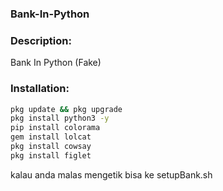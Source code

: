 ### Bank-In-Python

### Description:
Bank In Python (Fake)

### Installation:
```bash
pkg update && pkg upgrade
pkg install python3 -y
pip install colorama
gem install lolcat
pkg install cowsay
pkg install figlet
```
kalau anda malas mengetik bisa ke setupBank.sh
